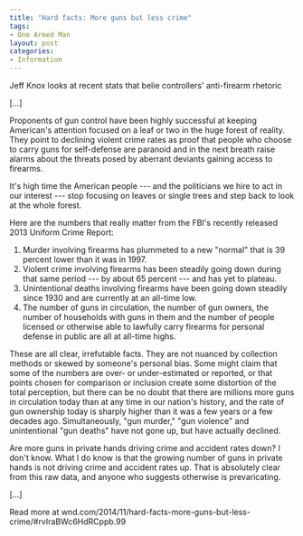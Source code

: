 ```yaml
---
title: "Hard facts: More guns but less crime"
tags:
- One Armed Man
layout: post
categories:
- Information
---
```


Jeff Knox looks at recent stats that belie controllers' anti-firearm rhetoric

\[...\]

Proponents of gun control have been highly successful at keeping American's attention focused on a leaf or two in the huge forest of reality. They point to declining violent crime rates as proof that people who choose to carry guns for self-defense are paranoid and in the next breath raise alarms about the threats posed by aberrant deviants gaining access to firearms.

It's high time the American people --- and the politicians we hire to act in our interest --- stop focusing on leaves or single trees and step back to look at the whole forest.

Here are the numbers that really matter from the FBI's recently released 2013 Uniform Crime Report:

1. Murder involving firearms has plummeted to a new "normal" that is 39 percent lower than it was in 1997.
2. Violent crime involving firearms has been steadily going down during that same period --- by about 65 percent --- and has yet to plateau.
3. Unintentional deaths involving firearms have been going down steadily since 1930 and are currently at an all-time low.
4. The number of guns in circulation, the number of gun owners, the number of households with guns in them and the number of people licensed or otherwise able to lawfully carry firearms for personal defense in public are all at all-time highs.

These are all clear, irrefutable facts. They are not nuanced by collection methods or skewed by someone's personal bias. Some might claim that some of the numbers are over- or under-estimated or reported, or that points chosen for comparison or inclusion create some distortion of the total perception, but there can be no doubt that there are millions more guns in circulation today than at any time in our nation's history, and the rate of gun ownership today is sharply higher than it was a few years or a few decades ago. Simultaneously, "gun murder," "gun violence" and unintentional "gun deaths" have not gone up, but have actually declined.

Are more guns in private hands driving crime and accident rates down? I don't know. What I do know is that the growing number of guns in private hands is not driving crime and accident rates up. That is absolutely clear from this raw data, and anyone who suggests otherwise is prevaricating.

\[...\]

Read more at wnd.com/2014/11/hard-facts-more-guns-but-less-crime/#rvIraBWc6HdRCppb.99